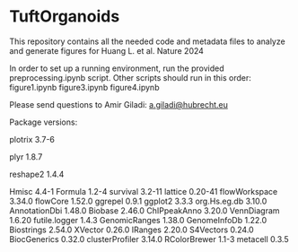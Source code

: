# TuftOrganoids

This repository contains all the needed code and metadata files to analyze and generate figures for Huang L. et al. Nature 2024

In order to set up a running environment, run the provided preprocessing.ipynb script.
Other scripts should run in this order:
figure1.ipynb
figure3.ipynb
figure4.ipynb

Please send questions to Amir Giladi: a.giladi@hubrecht.eu

Package versions:

plotrix	3.7-6

plyr	1.8.7

reshape2	1.4.4

Hmisc	4.4-1
Formula	1.2-4
survival	3.2-11
lattice	0.20-41
flowWorkspace	3.34.0
flowCore	1.52.0
ggrepel	0.9.1
ggplot2	3.3.3
org.Hs.eg.db	3.10.0
AnnotationDbi	1.48.0
Biobase	2.46.0
ChIPpeakAnno	3.20.0
VennDiagram	1.6.20
futile.logger	1.4.3
GenomicRanges	1.38.0
GenomeInfoDb	1.22.0
Biostrings	2.54.0
XVector	0.26.0
IRanges	2.20.0
S4Vectors	0.24.0
BiocGenerics	0.32.0
clusterProfiler	3.14.0
RColorBrewer	1.1-3
metacell	0.3.5
